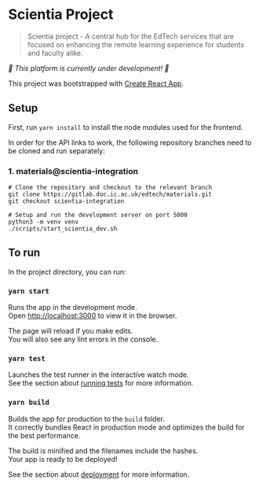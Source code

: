 # Scientia Project

> Scientia project - A central hub for the EdTech services that are focused on enhancing the remote learning experience for students and faculty alike.

_🚧 This platform is currently under development! 🚧_ 

This project was bootstrapped with [Create React App](https://github.com/facebook/create-react-app).

## Setup

First, run `yarn install` to install the node modules used for the frontend. 

In order for the API links to work, the following repository branches need to be cloned and run separately:

### 1. materials@scientia-integration
```shell
# Clone the repository and checkout to the relevant branch
git clone https://gitlab.doc.ic.ac.uk/edtech/materials.git
git checkout scientia-integration

# Setup and run the development server on port 5000
python3 -m venv venv
./scripts/start_scientia_dev.sh
```


## To run

In the project directory, you can run:

### `yarn start`

Runs the app in the development mode.<br />
Open [http://localhost:3000](http://localhost:3000) to view it in the browser.

The page will reload if you make edits.<br />
You will also see any lint errors in the console.

### `yarn test`

Launches the test runner in the interactive watch mode.<br />
See the section about [running tests](https://facebook.github.io/create-react-app/docs/running-tests) for more information.

### `yarn build`

Builds the app for production to the `build` folder.<br />
It correctly bundles React in production mode and optimizes the build for the best performance.

The build is minified and the filenames include the hashes.<br />
Your app is ready to be deployed!

See the section about [deployment](https://facebook.github.io/create-react-app/docs/deployment) for more information.